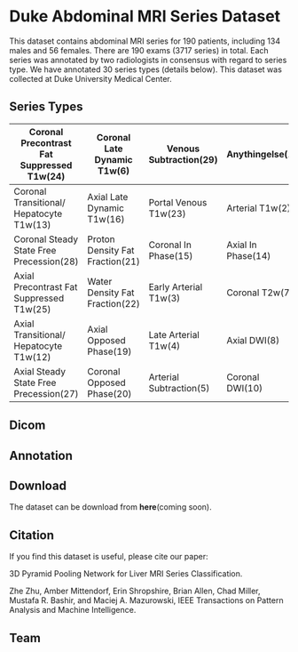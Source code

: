 # Duke Abdominal MRI Series Dataset
This dataset contains abdominal MRI series for 190 patients, including 134 males and 56 females. There are 190 exams (3717 series) in total. Each series was annotated by two radiologists in consensus with regard to series type. We have annotated 30 series types (details below). This dataset was collected at Duke University Medical Center. 

## Series Types
| Coronal Precontrast Fat Suppressed T1w(24) | Coronal Late Dynamic T1w(6)     | Venous Subtraction(29)  | Anythingelse(1)    | Axial T2w(9)   |
|--------------------------------------------|---------------------------------|-------------------------|--------------------|----------------|
| Coronal Transitional/ Hepatocyte T1w(13)   | Axial Late Dynamic T1w(16)      | Portal Venous T1w(23)   | Arterial T1w(2)    | Fat Only(11)   |
| Coronal Steady State Free Precession(28)   | Proton Density Fat Fraction(21) | Coronal In Phase(15)    | Axial In Phase(14) | Axial ADC(0)   |
| Axial Precontrast Fat Suppressed T1w(25)   | Water Density Fat Fraction(22)  | Early Arterial T1w(3)   | Coronal T2w(7)     | Localizers(17) |
| Axial Transitional/ Hepatocyte T1w(12)     | Axial Opposed Phase(19)         | Late Arterial T1w(4)    | Axial DWI(8)       | MRCP(18)       |
| Axial Steady State Free Precession(27)     | Coronal Opposed Phase(20)       | Arterial Subtraction(5) | Coronal DWI(10)    | R2*(26)        |
## Dicom

## Annotation

## Download
The dataset can be download from **here**(coming soon).

## Citation
If you find this dataset is useful, please cite our paper:

3D Pyramid Pooling Network for Liver MRI Series Classification.

Zhe Zhu, Amber Mittendorf, Erin Shropshire, Brian Allen, Chad Miller, Mustafa R. Bashir, and Maciej A. Mazurowski, 
IEEE Transactions on Pattern Analysis and Machine Intelligence.

## Team
